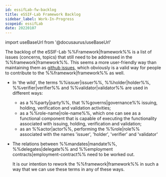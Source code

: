 ```yaml
---
id: essifLab-fw-backlog
title: eSSIF-Lab Framework Backlog
sidebar_label: Work-In-Progress
scopeid: essifLab
date: 20220107
---
```


import useBaseUrl from '@docusaurus/useBaseUrl'

The backlog of the eSSIF-Lab %%Framework|framework%% is a list of issues (concerns, topics) that still need to be addressed in the %%framework|framework%%. This seems a more user-friendly way than maintaining them as [github issues](https://github.com/essif-lab/framework/issues), which obviously is a valid way for people to contribute to the %%framework|framework%% as well.

- In 'the wild', the terms %%issuer|issuer%%, %%holder|holder%%, %%verifier|verifier%% and %%validator|validator%% are used in different ways:
   - as a %%party|party%%, that %%governs|governance%% issuing, holding, verification and validation activities;
   - as a %%role-name|role-name%%, which one can see as a functional component that is capable of executing the functionality associated with issuing, holding, verification and validation;
   - as an %%actor|actor%%, performing the %%role|role%% associated with the names 'issuer', 'holder', 'verifier' and 'validator'

- The relations between %%mandates|mandate%%, %%delegates|delegate%% and %%employment contracts|employment-contract%% need to be worked out.

   It is our intention to rework the %%framework|framework%% in such a way that we can use these terms in any of these ways.
